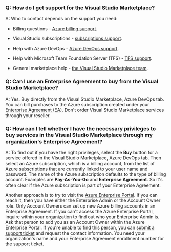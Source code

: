 ### Q: How do I get support for the Visual Studio Marketplace?

A: Who to contact depends on the support you need:

- Billing questions - [Azure billing support](https://portal.azure.com/#blade/Microsoft_Azure_Support/HelpAndSupportBlade).

- Visual Studio subscriptions - [subscriptions support](https://visualstudio.microsoft.com/subscriptions/support).

- Help with Azure DevOps - [Azure DevOps support](https://azure.microsoft.com/support/devops-visual-studio-team-services).

- Help with Microsoft Team Foundation Server (TFS) - [TFS support](https://visualstudio.microsoft.com/team-services/tfs_support).

- General marketplace help - [the Visual Studio Marketplace team](mailto:vsmarketplace@microsoft.com).

### Q: Can I use an Enterprise Agreement to buy from the Visual Studio Marketplace?

A: Yes. Buy directly from the Visual Studio Marketplace, Azure DevOps tab. You can bill purchases to the Azure subscription created under your [Enterprise Agreement (EA)](https://azure.microsoft.com/pricing/enterprise-agreement/). Don't order Visual Studio Marketplace services through your reseller.

### Q: How can I tell whether I have the necessary privileges to buy services in the Visual Studio Marketplace through my organization's Enterprise Agreement?

A: To find out if you have the right privileges, select the **Buy** button for a service offered in the Visual Studio Marketplace, Azure DevOps tab. Then select an Azure subscription, which is a billing account, from the list of Azure subscriptions that are currently linked to your user name and password. The name of the Azure subscription defaults to the type of billing account. Examples are **Pay-As-You-Go** and **Enterprise Agreement**. So it's often clear if the Azure subscription is part of your Enterprise Agreement.

Another approach is to try to visit the [Azure Enterprise Portal](https://ea.azure.com). If you can reach it, then you have either the Enterprise Admin or the Account Owner role. Only Account Owners can set up new Azure billing accounts in an Enterprise Agreement. If you can't access the Azure Enterprise Portal, inquire within your organization to find out who your Enterprise Admin is. Ask that person to add you as an Account Owner within the Azure Enterprise Portal. If you're unable to find this person, you can [submit a support ticket](https://aka.ms/AzureEntSupport) and request the contact information. You need your organization's name and your Enterprise Agreement enrollment number for the support ticket.
